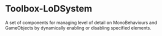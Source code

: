 # Toolbox-LoDSystem
A set of components for managing level of detail on MonoBehaviours and GameObjects by dynamically enabling or disabling specified elements.
